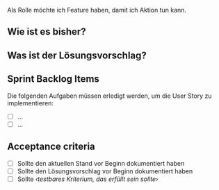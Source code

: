 Als Rolle möchte ich Feature haben, damit ich Aktion tun kann.

## Wie ist es bisher?

## Was ist der Lösungsvorschlag?

## Sprint Backlog Items
Die folgenden Aufgaben müssen erledigt werden, um die User Story zu implementieren:
- [ ] ...
- [ ] ...

## Acceptance criteria

- [ ] Sollte den aktuellen Stand vor Beginn dokumentiert haben
- [ ] Sollte den Lösungsvorschlag vor Beginn dokumentiert haben
- [ ] Sollte *‹testbares Kriterium, das erfüllt sein sollte›*
